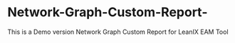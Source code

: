 # Network-Graph-Custom-Report-
This is a Demo version Network Graph Custom Report for LeanIX EAM Tool
